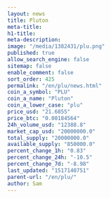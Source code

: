 ```yaml
---
layout: news
title: Pluton
meta-title: 
h1-title: 
meta-description: 
image: "/media/1382431/plu.png"
published: true
allow_search_engine: false
sitemap: false
enable_comment: false
sort_order: 425
permalink: "/en/plu/news.html"
coin_a_symbol: "PLU"
coin_a_name: "Pluton"
coin_a_lower_case: "plu"
price_usd: "21.6855"
price_btc: "0.00184564"
24h_volume_usd: "12388.8"
market_cap_usd: "20000000.0"
total_supply: "20000000.0"
available_supply: "850000.0"
percent_change_1h: "0.83"
percent_change_24h: "-10.5"
percent_change_7d: "-8.98"
last_updated: "1517140751"
parent-url: "/en/plu/"
author: Sam
---
```


